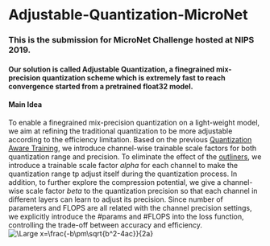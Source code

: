 # Adjustable-Quantization-MicroNet
### This is the submission for MicroNet Challenge hosted at NIPS 2019.

#### Our solution is called Adjustable Quantization, a finegrained mix-precision quantization scheme which is extremely fast to reach convergence started from a pretrained float32 model.

#### Main Idea
To enable a finegrained mix-precision quantization on a light-weight model, we aim at refining the traditional quantization to be more adjustable according to the efficiency limitation. Based on the previous [Quantization Aware Training](https://arxiv.org/abs/1712.05877), we introduce channel-wise trainable scale factors for both quantization range and precision. To eliminate the effect of the [outliners](https://arxiv.org/abs/1803.08607), we introduce a trainable scale factor *alpha* for each channel to make the quantization range tp adjust itself during the quantization process. In addition, to further explore the compression potential, we give a channel-wise scale factor *beta* to the quantization precision so that each channel in different layers can learn to adjust its precision. Since number of parameters and FLOPS are all related with the channel precision settings, we explicitly introduce the #params and #FLOPS into the loss function, controlling the trade-off between accuracy and efficiency.
<img src="https://latex.codecogs.com/svg.latex?\Large&space;S=\frac{\alpha*T_{range}}{2^{\beta*n}-1}" title="\Large x=\frac{-b\pm\sqrt{b^2-4ac}}{2a}" />
